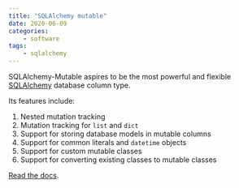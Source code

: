 ```yaml
---
title: "SQLAlchemy mutable"
date: 2020-06-09
categories:
    - software
tags:
    - sqlalchemy
---
```


SQLAlchemy-Mutable aspires to be the most powerful and flexible [SQLAlchemy](https://www.sqlalchemy.org) database column type.

Its features include:

1. Nested mutation tracking
2. Mutation tracking for `list` and `dict`
3. Support for storing database models in mutable columns
4. Support for common literals and `datetime` objects
5. Support for custom mutable classes
6. Support for converting existing classes to mutable classes

<a href="https://dsbowen.github.io/sqlalchemy-mutable" target="_blank">Read the docs</a>.